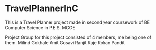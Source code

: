 TravelPlannerInC
================

This is a Travel Planner project made in second year coursework of BE Computer Science in P.E.S. MCOE

Project Group for this project consisted of 4 members, me being one of them.
Milind Gokhale
Amit Gosavi
Ranjit Raje
Rohan Pandit

